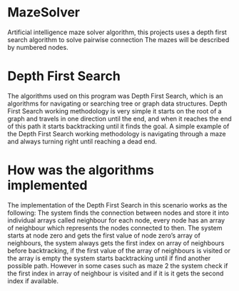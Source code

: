 # MazeSolver
Artificial intelligence maze solver algorithm, this projects uses a depth first search algorithm to solve pairwise connection The mazes will be described by numbered nodes.


# Depth First Search
The algorithms used on this program was Depth First Search, which is an algorithms for navigating or searching tree or graph data structures. Depth First Search working methodology is very simple it starts on the root of a graph and travels in one direction until the end, and when it reaches the end of this path it starts backtracking until it finds the goal. A simple example of the Depth First Search working methodology is navigating through a maze and always turning right until reaching a dead end.

# How was the algorithms implemented
The implementation of the Depth First Search in this scenario works as the following: The system finds the connection between nodes and store it into individual arrays called neighbour for each node, every node has an array of neighbour which represents the nodes connected to then. The system starts at node zero and gets the first value of node zero’s array of neighbours, the system always gets the first index on array of neighbours before backtracking, if the first value of the array of neighbours is visited or the array is empty the system starts backtracking until if find another possible path. However in some cases such as maze 2 the system check if the first index in array of neighbour is visited and if it is it gets the second index if available. 
